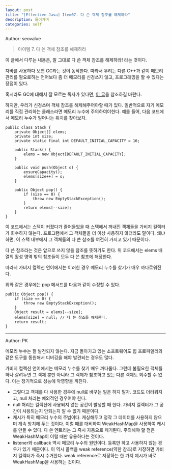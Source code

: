 ```yaml
---
layout: post
title: "[Effective Java] Item07. 다 쓴 객체 참조를 해제하라"
description: 들어가며
categories: self
---
```


Author: seovalue

> 아이템 7. 다 쓴 객체 참조를 해제하라

이 글에서 다루는 내용은, 말 그대로 다 쓴 객체 참조를 해제하라! 라는 것이다.

자바를 사용하다 보면 GC라는 것이 동작한다. 따라서 우리는 다른 C++과 같이 메모리 관리를 필요로하는 언어보다 좀 더 메모리를 신경쓰지 않고, 프로그래밍을 할 수 있다는 장점이 있다.

혹시라도 GC에 대해서 잘 모르는 독자가 있다면, [이 글](https://joanne.tistory.com/267)을 참조하길 바란다.

하지만, 우리가 신경쓰며 객체 참조를 해제해주어야할 때가 있다. 일반적으로 자기 메모리를 직접 관리하는 클래스라면 메모리 누수에 주의하여야한다. 예를 들어, 다음 코드에서 메모리 누수가 일어나는 위치를 찾아보자.

```
public class Stack {
    private Object[] elems;
    private int size;
    private static final int DEFAULT_INITIAL_CAPACITY = 16;
    
    public Stack() {
        elems = new Object[DEFAULT_INITIAL_CAPACITY];
    }
    
    public void push(Object o) {
        ensureCapacity();
        elems[size++] = o;
    }
    
    public Object pop() {
        if (size == 0) {
            throw new EmptyStackException();
        }
        return elems[--size];
    }
}
```

이 코드에서는 스택이 커졌다가 줄어들었을 때 스택에서 꺼내진 객체들을 가비지 컬렉터가 회수하지 않는다. 프로그램에서 그 객체들을 더 이상 사용하지 않더라도 말이다. 왜냐하면, 이 스택 내부에서 그 객체들의 다 쓴 참조를 여전히 가지고 있기 때문이다.

다 쓴 참조라는 것은 앞으로 쓰지 않을 참조를 뜻하기도 한다. 위 코드에서는 elems 배열의 활성 영역 밖의 참조들이 모두 다 쓴 참조에 해당한다.

따라서 가비지 컬렉션 언어에서는 이러한 경우 메모리 누수를 찾기가 매우 까다로워진다.

위와 같은 경우에는 pop 메서드를 다음과 같이 수정할 수 있다.

```
public Object pop() {
    if (size == 0) {
        throw new EmptyStackException();
    }
    Object result = elems[--size];
    elems[size] = null; // 다 쓴 참조를 해제한다.
    return result;
}
```

-----

Author: PK

메모리 누수는 잘 발견되지 않는다. 지금 돌아가고 있는 소프트웨어도 힙 프로파일러와 같은 도구를 동원해서 디버깅을 해야 발견되는 경우도 많다.

가비지 컬렉션 언어에서는 메모리 누수를 찾기 매우 까다롭다. 그런데 불필요한 객체를 하나 살려두면 그 객체 뿐만 아니라 그 객체가 참조하고 있는 다른 객체도 회수할 수 없다. 이는 장기적으로 성능에 악영향을 끼친다.

- 그렇다고 객체를 다 사용한 경우에 null로 바꾸는 일은 하지 말자. 코드도 더러워지고, null 처리는 예외적인 경우여야 한다.
- null 처리는 컬렉션에 사용되지 않는 공간이 발생할 때 한다. 가비지 컬렉터가 그 공간이 사용되는지 안되는지 알 수 없기 때문이다.
- 캐시가 특히 메모리 누수의 주범이다. 캐싱해두고 정작 그 데이터를 사용하지 않으며 계속 방치해 두는 것이다. 이럴 때를 대비하여 WeakHashMap을 사용하여 캐시를 만들 수 있다. 다 쓴 엔트리는 그 즉시 자동으로 제거된다. 주의해야 할 점은 WeakHashMap이 이럴 때만 유용하다는 것이다.
- listener와 callback 역시 메모리 누수의 원인이다. 등록만 하고 사용하지 않는 경우가 있기 때문이다. 이 역시 콜백을 weak reference(약한 참조)로 저장하면 가비지 컬렉터가 즉시 수거한다. weak reference로 저장하는 한 가지 예시가 바로 WeakHashMap을 사용하는 것이다.
